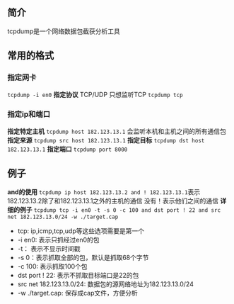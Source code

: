 ## 简介
tcpdump是一个网络数据包截获分析工具
## 常用的格式
### 指定网卡
`tcpdump -i en0`
**指定协议**
TCP/UDP
只想监听TCP `tcpdump tcp`
### 指定ip和端口
**指定特定主机**
`tcpdump host 182.123.13.1`  会监听本机和主机之间的所有通信包
**指定来源**
`tcpdump src host 182.123.13.1`
**指定目标**
`tcpdump dst host 182.123.13.1`
**指定端口**
`tcpdump port 8000`
## 例子
**and的使用**
`tcpdump ip host 182.123.13.2 and ! 182.123.13.1`表示182.123.13.2除了和182.123.13.1之外的主机的通信
没有！表示他们之间的通信
**详细的例子**
`tcpdump tcp -i en0 -t -s 0 -c 100 and dst port ! 22 and src net 182.123.13.0/24 -w ./target.cap`
- tcp: ip,icmp,tcp,udp等这些选项需要是第一个
- -i en0: 表示只抓经过en0的包
- -t： 表示不显示时间戳
- -s 0：表示抓取全部的包，默认是抓取68个字节
- -c 100: 表示抓取100个包
- dst port ! 22: 表示不抓取目标端口是22的包
- src net 182.123.13.0/24: 数据包的源网络地址为182.123.13.0/24
- -w ./target.cap: 保存成cap文件，方便分析

























